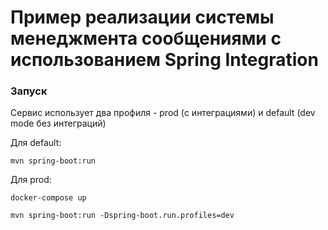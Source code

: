 # Пример реализации системы менеджмента сообщениями с использованием Spring Integration

### Запуск
Сервис использует два профиля - prod (с интеграциями) и default (dev mode без интеграций)

Для default:
```
mvn spring-boot:run
```


Для prod:

```
docker-compose up
```
```
mvn spring-boot:run -Dspring-boot.run.profiles=dev
```
